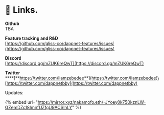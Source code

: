# 🔗 Links.

**Github**\
TBA

**Feature tracking and R\&D** \
[https://github.com/gliss-co/dappnet-features/issues](https://github.com/gliss-co/dappnet-features/issues)

**Discord**\
[https://discord.gg/mZUK6reQwT](https://discord.gg/mZUK6reQwT)

**Twitter**\
****[**https://twitter.com/liamzebedee**](https://twitter.com/liamzebedee)\
[https://twitter.com/dappnetbby](https://twitter.com/dappnetbby)



Updates:

{% embed url="https://mirror.xyz/nakamofo.eth/-JYoey0k750kznLW-GZemDZc18ImnfUZfgU9ACSIhLY" %}
